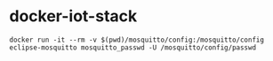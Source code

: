 # docker-iot-stack

```
docker run -it --rm -v $(pwd)/mosquitto/config:/mosquitto/config eclipse-mosquitto mosquitto_passwd -U /mosquitto/config/passwd
```